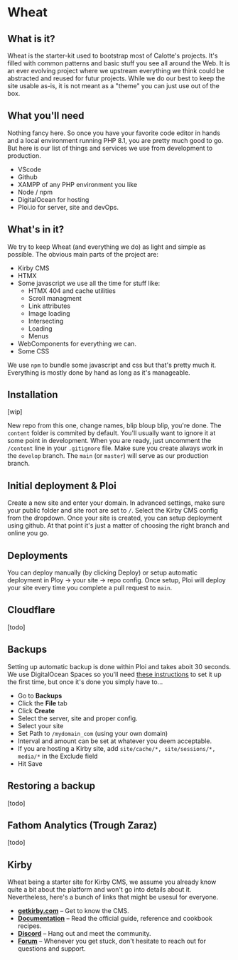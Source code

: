 # Wheat

## What is it?

Wheat is the starter-kit used to bootstrap most of Calotte's  projects. It's filled with common patterns and basic stuff you see all around the Web. It is an ever evolving project where we upstream everything we think could be abstracted and reused for futur projects. While we do our best to keep the site usable as-is, it is not meant as a "theme" you can just use out of the box.

## What you'll need

Nothing fancy here. So once you have your favorite code editor in hands and a local environment running PHP 8.1, you are pretty much good to go. But here is our list of things and services we use from development to production.

- VScode
- Github
- XAMPP of any PHP environment you like
- Node / npm
- DigitalOcean for hosting
- Ploi.io for server, site and devOps.

## What's in it?

We try to keep Wheat (and everything we do) as light and simple as possible. The obvious main parts of the project are:

- Kirby CMS
- HTMX
- Some javascript we use all the time for stuff like:
  - HTMX 404 and cache utilities
  - Scroll managment
  - Link attributes
  - Image loading
  - Intersecting
  - Loading
  - Menus
- WebComponents for everything we can.
- Some CSS

We use `npm` to bundle some javascript and css but that's pretty much it. Everything is mostly done by hand as long as it's manageable.

## Installation

[wip]

New repo from this one, change names, blip bloup blip, you're done.
The `content` folder is commited by default. You'll usually want to ignore it at some point in development. When you are ready, just uncomment the `/content` line in your `.gitignore` file.
Make sure you create always work in the `develop` branch. The `main` (or `master`) will serve as our production branch.

## Initial deployment & Ploi

Create a new site and enter your domain. In advanced settings, make sure your public folder and site root are set to `/`.
Select the Kirby CMS config from the dropdown.
Once your site is created, you can setup deployment using github. At that point it's just a matter of choosing the right branch and online you go.

## Deployments

You can deploy manually (by clicking Deploy) or setup automatic deployment in Ploy -> your site -> repo config.
Once setup, Ploi will deploy your site every time you complete a pull request to `main`.

## Cloudflare

[todo]

## Backups

Setting up automatic backup is done within Ploi and takes aboit 30 seconds. We use DigitalOcean Spaces so you'll need [these instructions]() to set it up the first time, but once it's done you simply have to...

- Go to **Backups**
- Click the **File** tab
- Click **Create**
- Select the server, site and proper config.
- Select your site
- Set Path to `/mydomain_com` (using your own domain)
- Interval and amount can be set at whatever you deem acceptable.
- If you are hosting a Kirby site, add `site/cache/*, site/sessions/*, media/*` in the Exclude field
- Hit Save

## Restoring a backup

[todo]

## Fathom Analytics (Trough Zaraz)

[todo]

## Kirby

Wheat being a starter site for Kirby CMS, we assume you already know quite a bit about the platform and won't go into details about it. Nevertheless, here's a bunch of links that might be usesul for everyone.

- **[getkirby.com](https://getkirby.com)** – Get to know the CMS.
- **[Documentation](https://getkirby.com/docs/guide)** – Read the official guide, reference and cookbook recipes.
- **[Discord](https://chat.getkirby.com)** – Hang out and meet the community.
- **[Forum](https://forum.getkirby.com)** – Whenever you get stuck, don't hesitate to reach out for questions and support.
